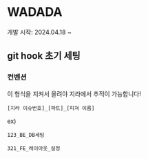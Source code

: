 # WADADA

개발 시작: 2024.04.18 ~


## git hook 초기 세팅

### 컨벤션

이 형식을 지켜서 올려야 지라에서 추적이 가능합니다!

```[지라 이슈번호]_[파트]_[피쳐 이름]```

ex)

```123_BE_DB세팅```

```321_FE_레이아웃_설정```
